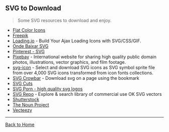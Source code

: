## SVG to Download
> Some SVG resources to download and enjoy.

* [Flat Color Icons](https://github.com/icons8/flat-color-icons)
* [Freepik](https://www.freepik.com/)
* [Loading.io](http://loading.io/) - Build Your Ajax Loading Icons with SVG/CSS/GIF.
* [Onde Baixar SVG](http://willianjusten.com.br/onde-baixar-svg/)
* [Pinterest - SVG](http://www.pinterest.com/ligayatg/svg-files-free/)
* [Pixebay](https://pixabay.com/) - International website for sharing high quality public domain photos, illustrations, vector graphics, and film footage.
* [svg-icon](http://leungwensen.github.io/svg-icon/) - Select and download SVG icons as SVG symbol sprite file from over 4,000 SVG icons transformed from icon fonts collections.
* [SVG Crowbar](https://github.com/NYTimes/svg-crowbar) - Download svg on a page using the bookmark
* [SVG Cuts](https://svgcutsblog.com/blog/category/fsvgotw/)
* [SVG Porn - high quality svg logos](http://svgporn.com/)
* [SVG Repo](https://www.svgrepo.com/) - Explore & search library of commercial use OK SVG vectors
* [Shutterstock](http://www.shutterstock.com/pt/cat-29-Vectors.html)
* [The Noun Project](http://thenounproject.com/)
* [Vecteezy](https://www.vecteezy.com/)

---
[Back to Home](https://github.com/knbknb/awesome-svg)
